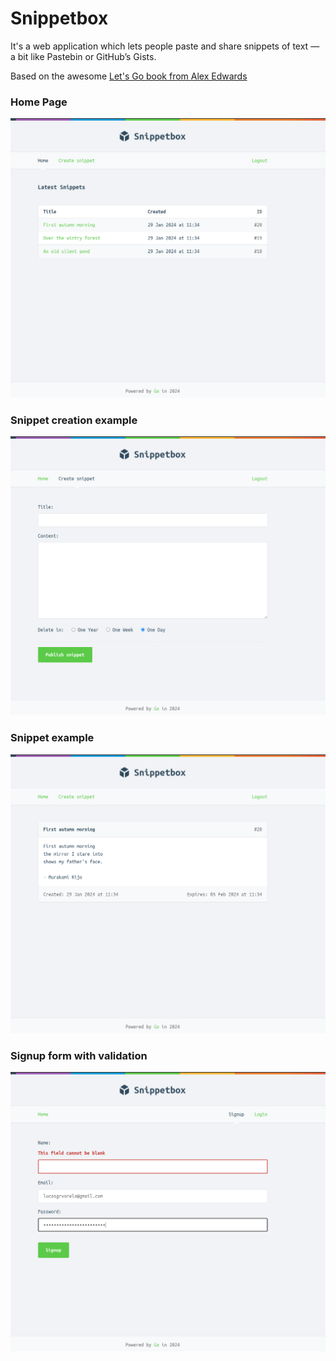 # Snippetbox

It's a web application which lets people paste and share snippets of text — a bit like Pastebin or GitHub’s Gists.

Based on the awesome [Let's Go book from Alex Edwards](https://lets-go.alexedwards.net)

### Home Page
![home page](readme/home.png)

### Snippet creation example
![snippet create example](readme/snippet-create.png)

### Snippet example
![snippet example](readme/snippet.png)

### Signup form with validation
![signup](readme/signup.png)